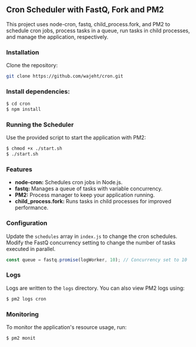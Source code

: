 ## Cron Scheduler with FastQ, Fork and PM2
This project uses node-cron, fastq, child_process.fork, and PM2 to schedule cron jobs, process tasks in a queue, run tasks in child processes, and manage the application, respectively.

### Installation
Clone the repository:
```bash
git clone https://github.com/wajeht/cron.git
```

### Install dependencies:
```bash
$ cd cron
$ npm install
```

### Running the Scheduler
Use the provided script to start the application with PM2:

```bash
$ chmod +x ./start.sh
$ ./start.sh
```

### Features
- **node-cron:** Schedules cron jobs in Node.js.
- **fastq:** Manages a queue of tasks with variable concurrency.
- **PM2:** Process manager to keep your application running.
- **child_process.fork:** Runs tasks in child processes for improved performance.

### Configuration
Update the `schedules` array in `index.js` to change the cron schedules.
Modify the FastQ concurrency setting to change the number of tasks executed in parallel.
```javascript
const queue = fastq.promise(logWorker, 10); // Concurrency set to 10
```

### Logs
Logs are written to the `logs` directory. You can also view PM2 logs using:

```bash
$ pm2 logs cron
```

### Monitoring
To monitor the application's resource usage, run:

```bash
$ pm2 monit
```
